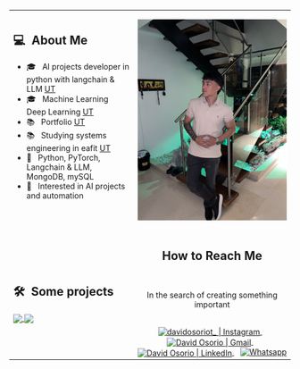 <table>
  <tr>
    <td>
      <h2> 💻 &nbsp;About Me </h2>
       <ul>
        <li>🎓 &nbsp; AI projects developer in python with langchain & LLM <a href="https://www.udemy.com/">UT</a></li>
        <li>🎓 &nbsp; Machine Learning Deep Learning <a href="https://www.udemy.com/">UT</a></li>
        <li>📚 &nbsp; Portfolio <a href="https://davidosorioportfolio.netlify.app/">UT</a></li>
        <li>📚 &nbsp; Studying systems engineering in eafit <a href="https://www.eafit.edu.co/">UT</a></li>
        <li>👑 &nbsp; Python, PyTorch, Langchain & LLM, MongoDB, mySQL </li>
        <li>🤔 &nbsp; Interested in AI projects and automation</li>
       </ul>
       <p align="center">
         <br>
    </td>
    <td>
     <p align="center">
        <img height="360em" src="https://raw.githubusercontent.com/davidosoriot/davidosoriot/main/IMG_4155.jpg"/>
     </p>
    </td>
  </tr>
  <tr>
   <td>
     <h2> 🛠 &nbsp;Some projects</h2>
     <a href="https://github.com/davidosoriot/langchain-llm">
  <img align="center" src="https://github-readme-stats.vercel.app/api/pin/?username=davidosoriot&repo=langchain-llm&theme=great-gatsby" />
     </a>
     <a href="https://github.com/davidosoriot/MachineLearning_projects">
  <img align="center" src="https://github-readme-stats.vercel.app/api/pin/?username=davidosoriot&repo=MachineLearning_projects&theme=great-gatsby" />
     </a>
   </td>
   <td>
    <div align="center">
      <h2><b>How to Reach Me</b></h2>
      <br>
      <p>In the search of creating something important 
        <br>
      </p>
      <br>
      <a href="https://www.instagram.com/davidosoriot_/" target="_blank">
      <img align="center" alt="davidosoriot_ | Instagram" width="30em" src="https://img.icons8.com/ios-glyphs/50/000000/instagram-new.png" />
      </a> &nbsp;&nbsp;
      <a href="mailto:soydaosta@gmail.com" >
      <img align="center" alt="David Osorio | Gmail" width="30em" src="https://img.icons8.com/ios-glyphs/50/000000/gmail.png" />
      </a> &nbsp;&nbsp;
      <a href="https://www.linkedin.com/in/david-osorio-a008b4340/" >
      <img align="center" alt="David Osorio | LinkedIn" width="30em" src="https://img.icons8.com/ios-glyphs/50/000000/linkedin.png" />
      </a> &nbsp;&nbsp;
      <a href="https://wa.me/573014812224"><img src="https://img.shields.io/badge/whatsapp-%2325D366.svg?style=plastic&logo=whatsapp&logoColor=white" alt="Whatsapp"/></a>
      <br>
    </div>
   </td>
  </tr>
</table>
